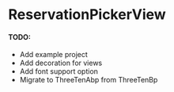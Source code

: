 # ReservationPickerView

#### TODO:
* Add example project
* Add decoration for views
* Add font support option
* Migrate to ThreeTenAbp from ThreeTenBp
